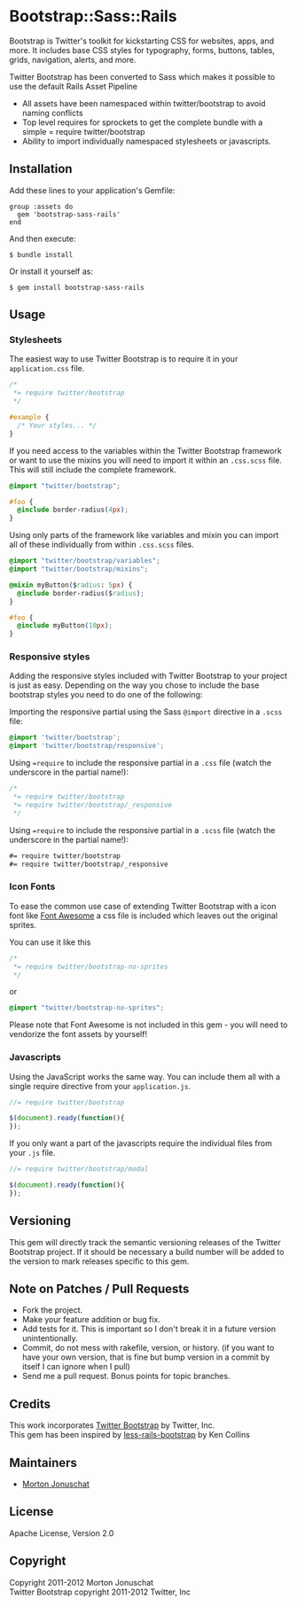# Bootstrap::Sass::Rails

Bootstrap is Twitter's toolkit for kickstarting CSS for websites, apps, and more.
It includes base CSS styles for typography, forms, buttons, tables, grids, navigation, alerts, and more.

Twitter Bootstrap has been converted to Sass which makes it possible to use the default Rails Asset Pipeline

* All assets have been namespaced within twitter/bootstrap to avoid naming conflicts
* Top level requires for sprockets to get the complete bundle with a
  simple = require twitter/bootstrap
* Ability to import individually namespaced stylesheets or javascripts.

## Installation

Add these lines to your application's Gemfile:

    group :assets do
      gem 'bootstrap-sass-rails'
    end

And then execute:

    $ bundle install

Or install it yourself as:

    $ gem install bootstrap-sass-rails

## Usage

### Stylesheets

The easiest way to use Twitter Bootstrap is to require it in your `application.css` file.

```css
/*
 *= require twitter/bootstrap
 */

#example {
  /* Your styles... */
}
```

If you need access to the variables within the Twitter Bootstrap framework or want to use the mixins you
will need to import it within an `.css.scss` file. This will still include the complete framework.

```css
@import "twitter/bootstrap";

#foo {
  @include border-radius(4px);
}
```

Using only parts of the framework like variables and mixin you can import all of these individually from
within `.css.scss` files.

```css
@import "twitter/bootstrap/variables";
@import "twitter/bootstrap/mixins";

@mixin myButton($radius: 5px) {
  @include border-radius($radius);
}

#foo {
  @include myButton(10px);
}
```
### Responsive styles

Adding the responsive styles included with Twitter Bootstrap to your project is just as easy.
Depending on the way you chose to include the base bootstrap styles you need to do one of the following:

Importing the responsive partial using the Sass `@import` directive in a `.scss` file:

```scss
@import 'twitter/bootstrap';
@import 'twitter/bootstrap/responsive';
```

Using `=require` to include the responsive partial in a `.css` file (watch the underscore in the partial name!):
```css
/*
 *= require twitter/bootstrap
 *= require twitter/bootstrap/_responsive
 */
```

Using `=require` to include the responsive partial in a `.scss` file (watch the underscore in the partial name!):
```scss
#= require twitter/bootstrap
#= require twitter/bootstrap/_responsive
```

### Icon Fonts

To ease the common use case of extending Twitter Bootstrap with a icon
font like [Font Awesome](http://fortawesome.github.com/Font-Awesome/) a
css file is included which leaves out the original sprites.

You can use it like this

```css
/*
 *= require twitter/bootstrap-no-sprites
 */
```

or

```css
@import "twitter/bootstrap-no-sprites";
```

Please note that Font Awesome is not included in this gem - you will
need to vendorize the font assets by yourself!

### Javascripts

Using the JavaScript works the same way. You can include them all with a
single require directive from your `application.js`.

```javascript
//= require twitter/bootstrap

$(document).ready(function(){
});
```

If you only want a part of the javascripts require the individual files
from your `.js` file.

```javascript
//= require twitter/bootstrap/modal

$(document).ready(function(){
});
```

## Versioning

This gem will directly track the semantic versioning releases of the Twitter Bootstrap project.
If it should be necessary a build number will be added to the version to
mark releases specific to this gem.

## Note on Patches / Pull Requests

* Fork the project.
* Make your feature addition or bug fix.
* Add tests for it. This is important so I don't break it in a future version unintentionally.
* Commit, do not mess with rakefile, version, or history.
  (if you want to have your own version, that is fine but bump version in a commit by itself I can ignore when I pull)
* Send me a pull request. Bonus points for topic branches.

## Credits

This work incorporates [Twitter Bootstrap](https://github.com/twitter/bootstrap) by Twitter, Inc.  
This gem has been inspired by [less-rails-bootstrap](https://github.com/metaskills/less-rails-bootstrap) by Ken Collins

## Maintainers

* [Morton Jonuschat](https://github.com/yabawock)

## License

Apache License, Version 2.0

## Copyright

Copyright 2011-2012 Morton Jonuschat  
Twitter Bootstrap copyright 2011-2012 Twitter, Inc  
